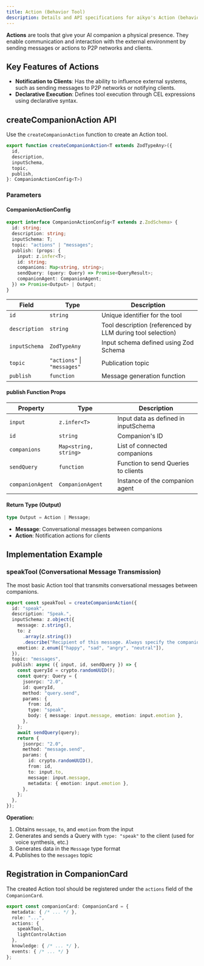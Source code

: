 ```yaml
---
title: Action (Behavior Tool)
description: Details and API specifications for aikyo's Action (behavioral tool)
---
```

**Actions** are tools that give your AI companion a physical presence. They enable communication and interaction with the external environment by sending messages or actions to P2P networks and clients.

## Key Features of Actions

- **Notification to Clients**: Has the ability to influence external systems, such as sending messages to P2P networks or notifying clients.
- **Declarative Execution**: Defines tool execution through CEL expressions using declarative syntax.

## createCompanionAction API

Use the `createCompanionAction` function to create an Action tool.

```typescript
export function createCompanionAction<T extends ZodTypeAny>({
  id,
  description,
  inputSchema,
  topic,
  publish,
}: CompanionActionConfig<T>)
```

### Parameters

#### CompanionActionConfig

```typescript
export interface CompanionActionConfig<T extends z.ZodSchema> {
  id: string;
  description: string;
  inputSchema: T;
  topic: "actions" | "messages";
  publish: (props: {
    input: z.infer<T>;
    id: string;
    companions: Map<string, string>;
    sendQuery: (query: Query) => Promise<QueryResult>;
    companionAgent: CompanionAgent;
  }) => Promise<Output> | Output;
}
```

| Field           | Type       | Description                               |
|-----------------|------------|-------------------------------------------|
| `id`            | `string`   | Unique identifier for the tool            |
| `description`   | `string`   | Tool description (referenced by LLM during tool selection) |
| `inputSchema`   | `ZodTypeAny` | Input schema defined using Zod Schema     |
| `topic`         | `"actions"` \| `"messages"`               | Publication topic                       |
| `publish`       | `function` | Message generation function               |

#### publish Function Props

| Property       | Type       | Description                               |
|----------------|------------|-------------------------------------------|
| `input`        | `z.infer<T>` | Input data as defined in inputSchema       |
| `id`           | `string`   | Companion's ID                            |
| `companions`   | `Map<string, string>` | List of connected companions              |
| `sendQuery`    | `function` | Function to send Queries to clients       |
| `companionAgent` | `CompanionAgent` | Instance of the companion agent           |

#### Return Type (Output)

```typescript
type Output = Action | Message;
```

- **Message**: Conversational messages between companions
- **Action**: Notification actions for clients

## Implementation Example

### speakTool (Conversational Message Transmission)

The most basic Action tool that transmits conversational messages between companions.

```typescript
export const speakTool = createCompanionAction({
  id: "speak",
  description: "Speak.",
  inputSchema: z.object({
    message: z.string(),
    to: z
      .array(z.string())
      .describe("Recipient of this message. Always specify the companion's ID. Be sure to include all companions who have participated in the conversation unless you're addressing a specific one. Additionally, actively involve the user in conversations."),
    emotion: z.enum(["happy", "sad", "angry", "neutral"]),
  }),
  topic: "messages",
  publish: async ({ input, id, sendQuery }) => {
    const queryId = crypto.randomUUID();
    const query: Query = {
      jsonrpc: "2.0",
      id: queryId,
      method: "query.send",
      params: {
        from: id,
        type: "speak",
        body: { message: input.message, emotion: input.emotion },
      },
    };
    await sendQuery(query);
    return {
      jsonrpc: "2.0",
      method: "message.send",
      params: {
        id: crypto.randomUUID(),
        from: id,
        to: input.to,
        message: input.message,
        metadata: { emotion: input.emotion },
      },
    };
  },
});
```

**Operation:**

1. Obtains `message`, `to`, and `emotion` from the input
2. Generates and sends a Query with `type: "speak"` to the client (used for voice synthesis, etc.)
3. Generates data in the `Message` type format
4. Publishes to the `messages` topic

## Registration in CompanionCard

The created Action tool should be registered under the `actions` field of the `CompanionCard`.

```typescript
export const companionCard: CompanionCard = {
  metadata: { /* ... */ },
  role: "...",
  actions: {
    speakTool,
    lightControlAction
  },
  knowledge: { /* ... */ },
  events: { /* ... */ }
};
```